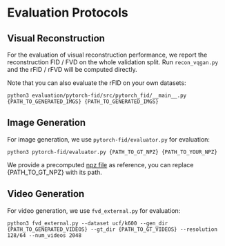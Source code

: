 # Evaluation Protocols

## Visual Reconstruction

For the evaluation of visual reconstruction performance, we report the reconstruction FID / FVD on the whole validation split. Run ```recon_vqgan.py``` and the rFID / rFVD will be computed directly.

Note that you can also evaluate the rFID on your own datasets:

```
python3 evaluation/pytorch-fid/src/pytorch_fid/__main__.py {PATH_TO_GENERATED_IMGS} {PATH_TO_GENERATED_IMGS}
```


## Image Generation

For image generation, we use ```pytorch-fid/evaluator.py``` for evaluation:

```
python3 pytorch-fid/evaluator.py {PATH_TO_GT_NPZ} {PATH_TO_YOUR_NPZ}
```

We provide a precomputed [npz file](https://huggingface.co/Daniel0724/OmniTokenizer/resolve/main/imagenet.npz) as reference, you can replace {PATH_TO_GT_NPZ} with its path.

## Video Generation

For video generation, we use ```fvd_external.py``` for evaluation:

```
python3 fvd_external.py --dataset ucf/k600 --gen_dir {PATH_TO_GENERATED_VIDEOS} --gt_dir {PATH_TO_GT_VIDEOS} --resolution 128/64 --num_videos 2048
```
